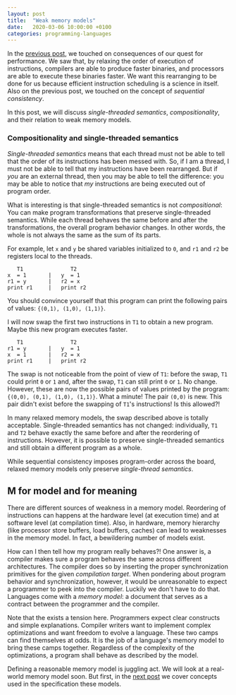 ```yaml
---
layout: post
title:  "Weak memory models"
date:   2020-03-06 10:00:00 +0100
categories: programming-languages
---
```


In the [previous post][mmp1], we touched on consequences of our quest for performance.  We saw that, by relaxing the order of execution of instructions, compilers are able to produce faster binaries, and processors are able to execute these binaries faster.  We want this rearranging to be done for us because efficient instruction scheduling is a science in itself.  Also on the previous post, we touched on the concept of *sequential consistency*.

In this post, we will discuss *single-threaded semantics*, *compositionality*, and their relation to weak memory models.
<!--more-->


### Compositionality and single-threaded semantics

*Single-threaded semantics* means that each thread must not be able to tell that the order of its instructions has been messed with.  So, if I am a thread, I must not be able to tell that my instructions have been rearranged.  But if *you* are an external thread, then you may be able to tell the difference: you may be able to notice that *my* instructions are being executed out of program order.

What is interesting is that single-threaded semantics is not *compositional*:
You can make program transformations that preserve single-threaded semantics.  While each thread behaves the same before and after the transformations, the overall program behavior changes.  In other words, the whole is not always the same as the sum of its parts.

For example, let `x` and `y` be shared variables initialized to `0`, and `r1` and `r2` be registers local to the threads.

```
   T1               T2
x  = 1       |   y  = 1
r1 = y       |   r2 = x
print r1     |   print r2
```

You should convince yourself that this program can print the following pairs of values: `{(0,1), (1,0), (1,1)}`.

I will now swap the first two instructions in `T1` to obtain a new program.  Maybe this new program executes faster.

```
   T1               T2
r1 = y       |   y  = 1
x  = 1       |   r2 = x
print r1     |   print r2
```

The swap is not noticeable from the point of view of `T1`: before the swap, `T1` could print `0` or `1` and, after the swap, `T1` can still print `0` or `1`.  No change.  However, these are now the possible pairs of values printed by the program: `{(0,0), (0,1), (1,0), (1,1)}`.  What a minute!  The pair `(0,0)` is new.  This pair didn't exist before the swapping of `T1`'s instructions!  Is this allowed?!

In many relaxed memory models, the swap described above is totally acceptable.  Single-threaded semantics has not changed: individually, `T1` and `T2` behave exactly the same before and after the reordering of instructions.  However, it is possible to preserve single-threaded semantics and still obtain a different program as a whole.

While sequential consistency imposes program-order across the board, relaxed memory models only preserve *single-thread semantics*.


## M for model and for meaning

There are different sources of weakness in a memory model.  Reordering of instructions can happens at the hardware level (at execution time) and at software level (at compilation time).  Also, in hardware, memory hierarchy (like processor store buffers, load buffers, caches) can lead to weaknesses in the memory model.  In fact, a bewildering number of models exist.


How can I then tell how my program really behaves?!  One answer is, a compiler makes sure a program behaves the same across different architectures.  The compiler does so by inserting the proper synchronization primitives for the given *compilation target*.
When pondering about program behavior and synchronization, however, it would be unreasonable to expect a programmer to peek into the compiler.
Luckily we don't have to do that.  Languages come with a *memory model*: a document that serves as a contract between the programmer and the compiler.

Note that the exists a tension here.  Programmers expect clear constructs and simple explanations.  Compiler writers want to implement complex optimizations and want freedom to evolve a language.   These two camps can find themselves at odds.  It is the job of a language's memory model to bring these camps together.  Regardless of the complexity of the optimizations, a program shall behave as described by the model.

Defining a reasonable memory model is juggling act.  We will look at a real-world memory model soon.  But first, in the [next post][mmhb] we cover concepts used in the specification these models.


[mmp1]: /programming-languages/2020/03/05/memory-models.html
[mmhb]: /programming-languages/2020/03/11/mm-hb.html
[gomm]: https://golang.org/ref/mem
[goruntime]: https://golang.org/pkg/runtime
[lamport79]: https://dl.acm.org/doi/abs/10.1145/3335772.3335935
[adve95]: https://ieeexplore.ieee.org/abstract/document/546611


